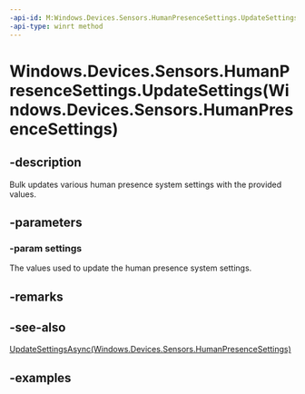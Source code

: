 ```yaml
---
-api-id: M:Windows.Devices.Sensors.HumanPresenceSettings.UpdateSettings(Windows.Devices.Sensors.HumanPresenceSettings)
-api-type: winrt method
---
```


# Windows.Devices.Sensors.HumanPresenceSettings.UpdateSettings(Windows.Devices.Sensors.HumanPresenceSettings)

<!--
public static void UpdateSettings (Windows.Devices.Sensors.HumanPresenceSettings settings);
-->

## -description

Bulk updates various human presence system settings with the provided values.

## -parameters

### -param settings

The values used to update the human presence system settings.

## -remarks

## -see-also

[UpdateSettingsAsync(Windows.Devices.Sensors.HumanPresenceSettings)](humanpresencesettings_updatesettingsasync_1487056553.md)

## -examples
